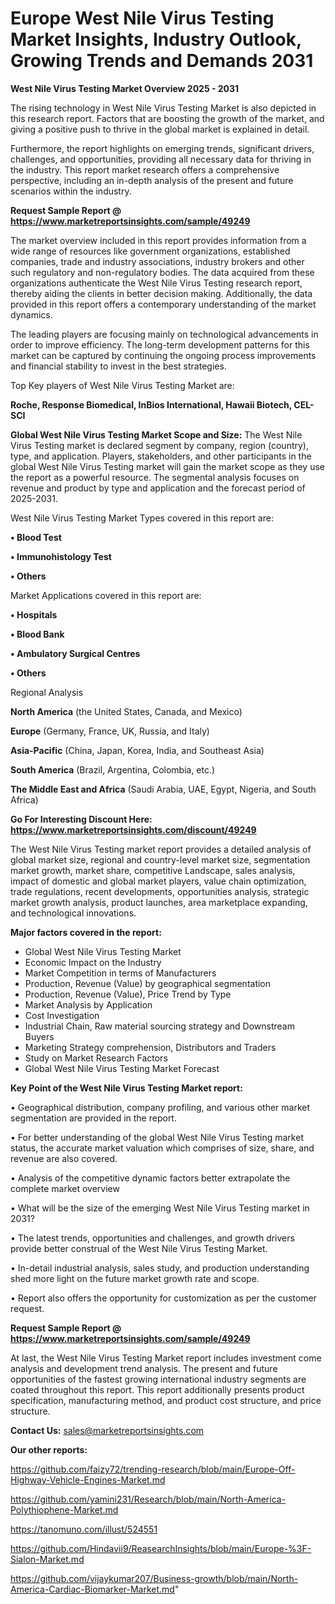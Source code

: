 # Europe West Nile Virus Testing Market Insights, Industry Outlook, Growing Trends and Demands 2031

<Strong> West Nile Virus Testing Market Overview 2025 - 2031</strong>

The rising technology in West Nile Virus Testing Market is also depicted in this research report. Factors that are boosting the growth of the market, and giving a positive push to thrive in the global market is explained in detail.

Furthermore, the report highlights on emerging trends, significant drivers, challenges, and opportunities, providing all necessary data for thriving in the industry. This report market research offers a comprehensive perspective, including an in-depth analysis of the present and future scenarios within the industry.

<strong>Request Sample Report @ <a href=https://www.marketreportsinsights.com/sample/49249>https://www.marketreportsinsights.com/sample/49249</a></strong>

The market overview included in this report provides information from a wide range of resources like government organizations, established companies, trade and industry associations, industry brokers and other such regulatory and non-regulatory bodies. The data acquired from these organizations authenticate the West Nile Virus Testing research report, thereby aiding the clients in better decision making. Additionally, the data provided in this report offers a contemporary understanding of the market dynamics.

The leading players are focusing mainly on technological advancements in order to improve efficiency. The long-term development patterns for this market can be captured by continuing the ongoing process improvements and financial stability to invest in the best strategies.

Top Key players of West Nile Virus Testing Market are:

<strong>Roche, Response Biomedical, InBios International, Hawaii Biotech, CEL-SCI</strong>

<strong><b>Global West Nile Virus Testing Market Scope and Size:</b></strong>
The West Nile Virus Testing market is declared segment by company, region (country), type, and application. Players, stakeholders, and other participants in the global West Nile Virus Testing market will gain the market scope as they use the report as a powerful resource. The segmental analysis focuses on revenue and product by type and application and the forecast period of 2025-2031.

West Nile Virus Testing Market Types covered in this report are:

<strong>•  Blood Test

•  Immunohistology Test

•  Others</strong>

Market Applications covered in this report are:

<strong>•  Hospitals

•  Blood Bank

•  Ambulatory Surgical Centres

•  Others</strong> 

Regional Analysis

<strong>North America</strong> (the United States, Canada, and Mexico)

<strong>Europe</strong> (Germany, France, UK, Russia, and Italy)

<strong>Asia-Pacific</strong> (China, Japan, Korea, India, and Southeast Asia)

<strong>South America</strong> (Brazil, Argentina, Colombia, etc.)

<strong>The Middle East and Africa</strong> (Saudi Arabia, UAE, Egypt, Nigeria, and South Africa)

<strong>Go For Interesting Discount Here: <a href=https://www.marketreportsinsights.com/discount/49249>https://www.marketreportsinsights.com/discount/49249</a></strong>

The West Nile Virus Testing market report provides a detailed analysis of global market size, regional and country-level market size, segmentation market growth, market share, competitive Landscape, sales analysis, impact of domestic and global market players, value chain optimization, trade regulations, recent developments, opportunities analysis, strategic market growth analysis, product launches, area marketplace expanding, and technological innovations.

<strong><b>Major factors covered in the report:</b></strong>
<ul>
  <li>Global West Nile Virus Testing Market </li>
  <li>Economic Impact on the Industry</li>
  <li>Market Competition in terms of Manufacturers</li>
  <li>Production, Revenue (Value) by geographical segmentation</li>
  <li>Production, Revenue (Value), Price Trend by Type</li>
  <li>Market Analysis by Application</li>
  <li>Cost Investigation</li>
  <li>Industrial Chain, Raw material sourcing strategy and Downstream Buyers</li>
  <li>Marketing Strategy comprehension, Distributors and Traders</li>
  <li>Study on Market Research Factors</li>
  <li>Global West Nile Virus Testing Market Forecast</li>
</ul>

<strong><b>Key Point of the West Nile Virus Testing Market report:</b></strong>

• Geographical distribution, company profiling, and various other market segmentation are provided in the report.

• For better understanding of the global West Nile Virus Testing market status, the accurate market valuation which comprises of size, share, and revenue are also covered.

• Analysis of the competitive dynamic factors better extrapolate the complete market overview

• What will be the size of the emerging West Nile Virus Testing market in 2031?

• The latest trends, opportunities and challenges, and growth drivers provide better construal of the West Nile Virus Testing Market.

• In-detail industrial analysis, sales study, and production understanding shed more light on the future market growth rate and scope.

• Report also offers the opportunity for customization as per the customer request.

<strong>Request Sample Report @ <a href=https://www.marketreportsinsights.com/sample/49249>https://www.marketreportsinsights.com/sample/49249</a></strong>

At last, the West Nile Virus Testing Market report includes investment come analysis and development trend analysis. The present and future opportunities of the fastest growing international industry segments are coated throughout this report. This report additionally presents product specification, manufacturing method, and product cost structure, and price structure.

<strong>Contact Us:</strong>
sales@marketreportsinsights.com

<strong>Our other reports:</strong>

<a href=https://github.com/faizy72/trending-research/blob/main/Europe-Off-Highway-Vehicle-Engines-Market.md>https://github.com/faizy72/trending-research/blob/main/Europe-Off-Highway-Vehicle-Engines-Market.md</a>

<a href=https://github.com/yamini231/Research/blob/main/North-America-Polythiophene-Market.md>https://github.com/yamini231/Research/blob/main/North-America-Polythiophene-Market.md</a>

<a href=https://tanomuno.com/illust/524551>https://tanomuno.com/illust/524551</a>

<a href=https://github.com/Hindavii9/ReasearchInsights/blob/main/Europe-%3F-Sialon-Market.md>https://github.com/Hindavii9/ReasearchInsights/blob/main/Europe-%3F-Sialon-Market.md</a>

<a href=https://github.com/vijaykumar207/Business-growth/blob/main/North-America-Cardiac-Biomarker-Market.md>https://github.com/vijaykumar207/Business-growth/blob/main/North-America-Cardiac-Biomarker-Market.md</a>"
